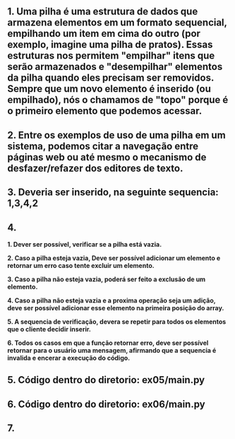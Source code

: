## 1. Uma pilha é uma estrutura de dados que armazena elementos em um formato sequencial, empilhando um item em cima do outro (por exemplo, imagine uma pilha de pratos). Essas estruturas nos permitem "empilhar" itens que serão armazenados e "desempilhar" elementos da pilha quando eles precisam ser removidos. Sempre que um novo elemento é inserido (ou empilhado), nós o chamamos de "topo" porque é o primeiro elemento que podemos acessar.

## 2. Entre os exemplos de uso de uma pilha em um sistema, podemos citar a navegação entre páginas web ou até mesmo o mecanismo de desfazer/refazer dos editores de texto.

## 3. Deveria ser inserido, na seguinte sequencia: 1,3,4,2

## 4.

**1. Dever ser possível, verificar se a pilha está vazia.**

**2. Caso a pilha esteja vazia, Deve ser possível adicionar um elemento e retornar um erro caso tente excluir um elemento.**

**3. Caso a pilha não esteja vazia, poderá ser feito a exclusão de um elemento.**

**4. Caso a pilha não esteja vazia e a proxima operação seja um adição, deve ser possível adicionar esse elemento na primeira posição do array.**

**5. A sequencia de verificação, devera se repetir para todos os elementos que o cliente decidir inserir.**

**6. Todos os casos em que a função retornar erro, deve ser possível retornar para o usuário uma mensagem, afirmando que a sequencia é invalida e encerar a execução do código.**

## 5. Código dentro do diretorio: ex05/main.py

## 6. Código dentro do diretorio: ex06/main.py

## 7.
